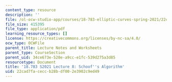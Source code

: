```yaml
---
content_type: resource
description: ''
file: /ol-ocw-studio-app/courses/18-783-elliptic-curves-spring-2021/22cad7faceccb28bdf002e3902c9ed49_MIT18_783S21_notes8.pdf
file_size: 415395
file_type: application/pdf
learning_resource_types: []
license: https://creativecommons.org/licenses/by-nc-sa/4.0/
ocw_type: OCWFile
parent_title: Lecture Notes and Worksheets
parent_type: CourseSection
parent_uid: 34ce673e-528e-a9cc-e1fc-539d275a3d85
resourcetype: Document
title: '18.783 S2021 Lecture 8: Schoof''s Algorithm'
uid: 22cad7fa-cecc-b28b-df00-2e3902c9ed49
---
```

